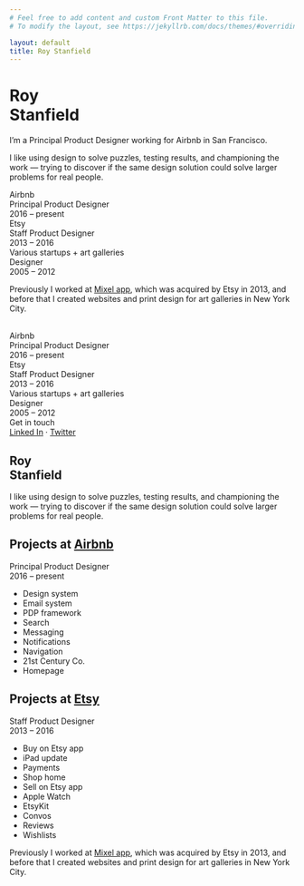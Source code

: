 ```yaml
---
# Feel free to add content and custom Front Matter to this file.
# To modify the layout, see https://jekyllrb.com/docs/themes/#overriding-theme-defaults

layout: default
title: Roy Stanfield
---
```


<div class="mobile">
  <div class="intro">
    <h1>Roy<br />Stanfield</h1>
    <p>
      I’m a Principal Product Designer working for Airbnb in San Francisco.
    </p>
    <p>
      I like using design to solve puzzles, testing results, and championing the work &mdash; trying to discover if the same design solution could solve larger problems for real people.
    </p>
  </div>


  <section class="grid_container">
    <div class="remove_border_on_mobile">Airbnb<br />Principal Product Designer<br />2016 &ndash; present</div>
    <div>Etsy<br />Staff Product Designer<br />2013 &ndash; 2016</div>
    <div>Various startups + art galleries<br />Designer<br />2005 &ndash; 2012</div>
  </section>

  <div class="outro">
    <p>
      Previously I worked at <a href="https://www.theverge.com/2012/5/21/3033867/the-art-of-apps-paper-mixel-khoi-vinh-interview">Mixel app</a>, which was acquired by Etsy in 2013, and before that I created websites and print design for art galleries in <span class="no_wrap">New York City</span>.
    </p>
  </div>
</div>





<div class="desktop">
  <section class="contrast_controls">
    <div id="contrast_button" class="low_contrast">&nbsp;</div>
  </section>

  <section class="grid_container">
    <div class="remove_border_on_mobile">Airbnb<br />Principal Product Designer<br />2016 &ndash; present</div>
    <div>Etsy<br />Staff Product Designer<br />2013 &ndash; 2016</div>
    <div>Various startups + art galleries<br />Designer<br />2005 &ndash; 2012</div>
    <div><span class="hide_on_mobile">Get in touch<br /></span><a href="https://www.linkedin.com/in/roy-stanfield-66a31513/">Linked In</a> &middot; <a href="https://twitter.com/RoyStanfield">Twitter</a></div>
    <h1>Roy<br />Stanfield</h1>
  </section>

  <div class="intro">
    <p>
      I like using design to solve puzzles, testing results, and championing the work &mdash; trying to discover if the same design solution could solve larger problems for real people.
    </p>
  </div>

  <section class="projects airbnb">
    <div class="sticky_container">
      <div>
        <h2>Projects at <a class="airbnb_link" href="http://www.airbnb.com">Airbnb</a></h2>
        <p>Principal Product Designer<br />2016 &ndash; present</p>
      </div>
    </div>
    <ul>
      <li>Design system</li>
      <li>Email system</li>
      <li>PDP framework</li>
      <li>Search</li>
      <li>Messaging</li>
      <li>Notifications</li>
      <li>Navigation</li>
      <li>21st Century Co.</li>
      <li>Homepage</li>
    </ul>
  </section>

  <section class="projects etsy">
    <div class="sticky_container">
      <div>
        <h2>Projects at <a class="etsy_link" href="http://www.etsy.com">Etsy</a></h2>
        <p>Staff Product Designer<br />2013 &ndash; 2016</p>
      </div>
    </div>
    <ul>
      <li>Buy on Etsy app</li>
      <li>iPad update</li>
      <li>Payments</li>
      <li>Shop home</li>
      <li>Sell on Etsy app</li>
      <li>Apple Watch</li>
      <li>EtsyKit</li>
      <li>Convos</li>
      <li>Reviews</li>
      <li>Wishlists</li>
    </ul>
  </section>

  <div class="outro">
    <p>
      Previously I worked at <a href="https://www.theverge.com/2012/5/21/3033867/the-art-of-apps-paper-mixel-khoi-vinh-interview">Mixel app</a>, which was acquired by Etsy in 2013, and before that I created websites and print design for art galleries in <span class="no_wrap">New York City</span>.
    </p>
  </div>
</div>
